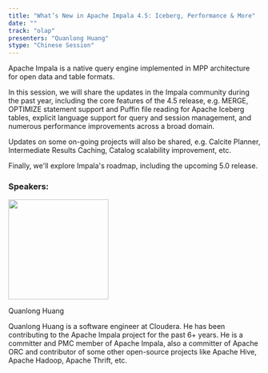 ```yaml
---
title: "What’s New in Apache Impala 4.5: Iceberg, Performance & More"
date: ""
track: "olap"
presenters: "Quanlong Huang"
stype: "Chinese Session"
---
```


Apache Impala is a native query engine implemented in MPP architecture for open data and table formats.

In this session, we will share the updates in the Impala community during the past year, including the core features of the 4.5 release, e.g. MERGE, OPTIMIZE statement support and Puffin file reading for Apache Iceberg tables, explicit language support for query and session management, and numerous performance improvements across a broad domain.

Updates on some on-going projects will also be shared, e.g. Calcite Planner, Intermediate Results Caching, Catalog scalability improvement, etc.

Finally, we'll explore Impala's roadmap, including the upcoming 5.0 release.

### Speakers:


<img src="https://sessionize.com/image/398d-400o400o1-S5epraDQAwGwUV91W9Pq4n.jpg" width="200" /><br/>

Quanlong Huang

Quanlong Huang is a software engineer at Cloudera. He has been contributing to the Apache Impala project for the past 6+ years. He is a committer and PMC member of Apache Impala, also a committer of Apache ORC and contributor of some other open-source projects like Apache Hive, Apache Hadoop, Apache Thrift, etc.


